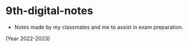 # 9th-digital-notes
- Notes made by my classmates and me to assist in exam preparation.

(Year 2022-2023)
